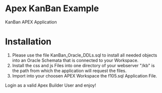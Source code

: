 # Apex KanBan Example

KanBan APEX Application

# Installation

1. Please use the file KanBan_Oracle_DDLs.sql to install all needed objects into an Oracle Schemata that is connected to your Workspace.
2. Install the css and js Files into one directory of your webserver "/kb" is the path from which the application will request the files.
3. Import into your choosen APEX Workspace the f105.sql Application File.

Login as a valid Apex Builder User and enjoy!

